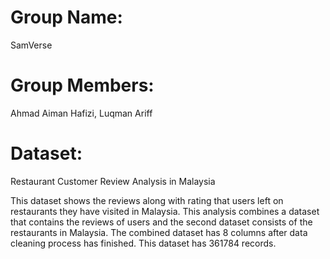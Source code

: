 # Group Name:

SamVerse

# Group Members:

Ahmad Aiman Hafizi, Luqman Ariff

# Dataset:

Restaurant Customer Review Analysis in Malaysia

This dataset shows the reviews along with rating that users left on restaurants they have visited in Malaysia. This analysis combines a dataset that contains the reviews of users and the second dataset consists of the restaurants in Malaysia. The combined dataset has 8 columns after data cleaning process has finished. This dataset has 361784 records. 
